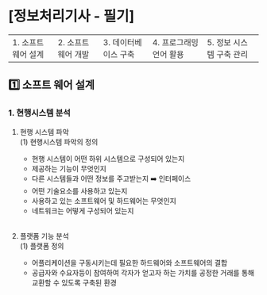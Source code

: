 # [정보처리기사 - 필기]

<table>
    <tr>
        <td><a href="#tit1" style="color: #333; text-decoration: none;">1. 소프트웨어 설계</a></td>
        <td><a href="#tit2" style="color: #333; text-decoration: none;">2. 소프트웨어 개발</a></td>
        <td><a href="#tit3" style="color: #333; text-decoration: none;">3. 데이터베이스 구축</a></td>
        <td><a href="#tit4" style="color: #333; text-decoration: none;">4. 프로그래밍 언어 활용</a></td>
        <td><a href="#tit5" style="color: #333; text-decoration: none;">5. 정보 시스템 구축 관리</a></td>
    </tr>
</table>

## <p id="tit1">1️⃣ 소프트 웨어 설계</p>
### 1. 현행시스템 분석
1) 현행 시스템 파악<br>
(1) 현행시스템 파악의 정의
   - 현행 시스템이 어떤 하위 시스템으로 구성되어 있는지
   - 제공하는 기능이 무엇인지
   - 다른 시스템들과 어떤 정보를 주고받는지 ➡️ 인터페이스
   - 어떤 기술요소를 사용하고 있는지
   - 사용하고 있는 소프트웨어 및 하드웨어는 무엇인지
   - 네트워크는 어떻게 구성되어 있는지
<br><br>

2) 플랫폼 기능 분석<br>
(1) 플랫폼 정의
   - 어플리케이션을 구동시키는데 필요한 하드웨어와 소프트웨어의 결합
   - 공급자와 수요자등이 참여하여 각자가 얻고자 하는 가치를 공정한 거래를 통해 교환할 수 있도록 구축된 환경